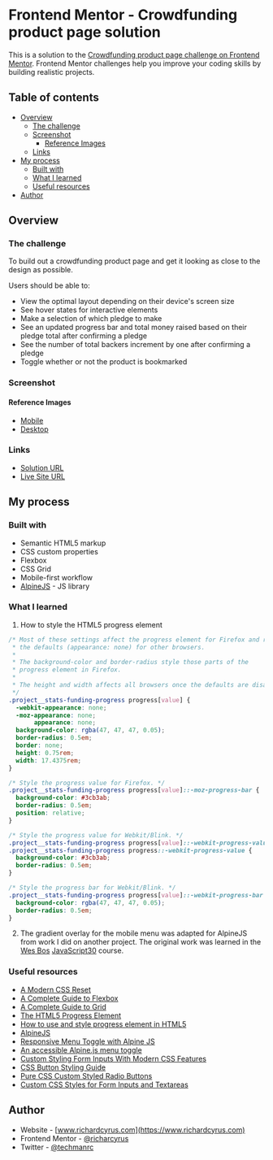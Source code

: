 # Frontend Mentor - Crowdfunding product page solution

This is a solution to the [Crowdfunding product page challenge on Frontend Mentor](https://www.frontendmentor.io/challenges/crowdfunding-product-page-7uvcZe7ZR). Frontend Mentor challenges help you improve your coding skills by building realistic projects. 

## Table of contents

- [Overview](#overview)
  - [The challenge](#the-challenge)
  - [Screenshot](#screenshot)
    - [Reference Images](#reference-images)
  - [Links](#links)
- [My process](#my-process)
  - [Built with](#built-with)
  - [What I learned](#what-i-learned)
  - [Useful resources](#useful-resources)
- [Author](#author)

## Overview

### The challenge

To build out a crowdfunding product page and get it looking as close to the design as possible.

Users should be able to:

- View the optimal layout depending on their device's screen size
- See hover states for interactive elements
- Make a selection of which pledge to make
- See an updated progress bar and total money raised based on their pledge total after confirming a pledge
- See the number of total backers increment by one after confirming a pledge
- Toggle whether or not the product is bookmarked

### Screenshot

#### Reference Images

- [Mobile](./design/reference/mobile-design.jpg)
- [Desktop](./design/reference/desktop-design.jpg)

### Links

- [Solution URL](https://github.com/richardcyrus/fm-crowdfunding-product-page)
- [Live Site URL](https://www.richardcyrus.com/fm-crowdfunding-product-page)

## My process

### Built with

- Semantic HTML5 markup
- CSS custom properties
- Flexbox
- CSS Grid
- Mobile-first workflow
- [AlpineJS](https://github.com/alpinejs/alpine) - JS library

### What I learned

1. How to style the HTML5 progress element

```css
/* Most of these settings affect the progress element for Firefox and removes
 * the defaults (appearance: none) for other browsers.
 *
 * The background-color and border-radius style those parts of the
 * progress element in Firefox.
 *
 * The height and width affects all browsers once the defaults are disabled.
 */
.project__stats-funding-progress progress[value] {
  -webkit-appearance: none;
  -moz-appearance: none;
       appearance: none;
  background-color: rgba(47, 47, 47, 0.05);
  border-radius: 0.5em;
  border: none;
  height: 0.75rem;
  width: 17.4375rem;
}

/* Style the progress value for Firefox. */
.project__stats-funding-progress progress[value]::-moz-progress-bar {
  background-color: #3cb3ab;
  border-radius: 0.5em;
  position: relative;
}

/* Style the progress value for Webkit/Blink. */
.project__stats-funding-progress progress[value]::-webkit-progress-value,
.project__stats-funding-progress progress::-webkit-progress-value {
  background-color: #3cb3ab;
  border-radius: 0.5em;
}

/* Style the progress bar for Webkit/Blink. */
.project__stats-funding-progress progress[value]::-webkit-progress-bar {
  background-color: rgba(47, 47, 47, 0.05);
  border-radius: 0.5em;
}
```

2. The gradient overlay for the mobile menu was adapted for AlpineJS from work I did on another project. The original work was learned in the [Wes Bos](https://wesbos.com) [JavaScript30](https://javascript30.com/) course.

### Useful resources

- [A Modern CSS Reset](https://piccalil.li/blog/a-modern-css-reset/)
- [A Complete Guide to Flexbox](https://css-tricks.com/snippets/css/a-guide-to-flexbox/)
- [A Complete Guide to Grid](https://css-tricks.com/snippets/css/complete-guide-grid/)
- [The HTML5 Progress Element](https://css-tricks.com/html5-progress-element/)
- [How to use and style progress element in HTML5](https://basicuse.net/articles/pl/textile/html_css/how_to_use_and_style_progress_element_in_html5)
- [AlpineJS](https://github.com/alpinejs/alpine)
- [Responsive Menu Toggle with Alpine JS](https://austencam.com/posts/responsive-menu-toggle-with-alpine-js)
- [An accessible Alpine.js menu toggle](https://codewithhugo.com/alpinejs-a11y-menu/)
- [Custom Styling Form Inputs With Modern CSS Features](https://css-tricks.com/custom-styling-form-inputs-with-modern-css-features/)
- [CSS Button Styling Guide](https://moderncss.dev/css-button-styling-guide/)
- [Pure CSS Custom Styled Radio Buttons](https://moderncss.dev/pure-css-custom-styled-radio-buttons/)
- [Custom CSS Styles for Form Inputs and Textareas](https://moderncss.dev/custom-css-styles-for-form-inputs-and-textareas/)

## Author

- Website - [www.richardcyrus.com](https://www.richardcyrus.com)
- Frontend Mentor - [@richarcyrus](https://www.frontendmentor.io/profile/richarcyrus)
- Twitter - [@techmanrc](https://www.twitter.com/techmanrc)
